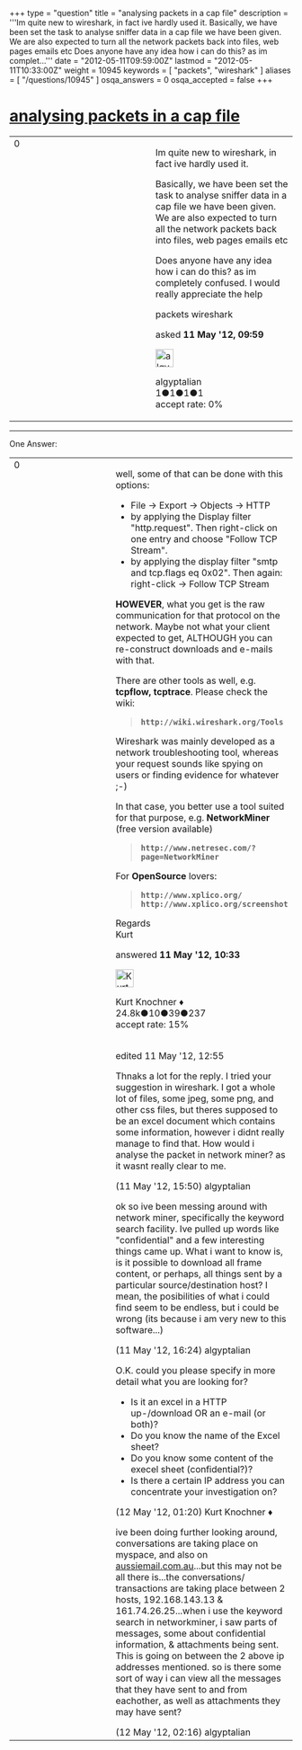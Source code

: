 +++
type = "question"
title = "analysing packets in a cap file"
description = '''Im quite new to wireshark, in fact ive hardly used it.  Basically, we have been set the task to analyse sniffer data in a cap file we have been given. We are also expected to turn all the network packets back into files, web pages emails etc Does anyone have any idea how i can do this? as im complet...'''
date = "2012-05-11T09:59:00Z"
lastmod = "2012-05-11T10:33:00Z"
weight = 10945
keywords = [ "packets", "wireshark" ]
aliases = [ "/questions/10945" ]
osqa_answers = 0
osqa_accepted = false
+++

<div class="headNormal">

# [analysing packets in a cap file](/questions/10945/analysing-packets-in-a-cap-file)

</div>

<div id="main-body">

<div id="askform">

<table id="question-table" style="width:100%;"><colgroup><col style="width: 50%" /><col style="width: 50%" /></colgroup><tbody><tr class="odd"><td style="width: 30px; vertical-align: top"><div class="vote-buttons"><div id="post-10945-score" class="post-score" title="current number of votes">0</div><div id="favorite-count" class="favorite-count"></div></div></td><td><div id="item-right"><div class="question-body"><p>Im quite new to wireshark, in fact ive hardly used it.</p><p>Basically, we have been set the task to analyse sniffer data in a cap file we have been given. We are also expected to turn all the network packets back into files, web pages emails etc</p><p>Does anyone have any idea how i can do this? as im completely confused. I would really appreciate the help</p></div><div id="question-tags" class="tags-container tags">packets wireshark</div><div id="question-controls" class="post-controls"></div><div class="post-update-info-container"><div class="post-update-info post-update-info-user"><p>asked <strong>11 May '12, 09:59</strong></p><img src="https://secure.gravatar.com/avatar/bd5dff6d184c46b781d2e30ac5fda197?s=32&amp;d=identicon&amp;r=g" class="gravatar" width="32" height="32" alt="algyptalian&#39;s gravatar image" /><p>algyptalian<br />
<span class="score" title="1 reputation points">1</span><span title="1 badges"><span class="badge1">●</span><span class="badgecount">1</span></span><span title="1 badges"><span class="silver">●</span><span class="badgecount">1</span></span><span title="1 badges"><span class="bronze">●</span><span class="badgecount">1</span></span><br />
<span class="accept_rate" title="Rate of the user&#39;s accepted answers">accept rate:</span> <span title="algyptalian has no accepted answers">0%</span></p></div></div><div id="comments-container-10945" class="comments-container"></div><div id="comment-tools-10945" class="comment-tools"></div><div class="clear"></div><div id="comment-10945-form-container" class="comment-form-container"></div><div class="clear"></div></div></td></tr></tbody></table>

------------------------------------------------------------------------

<div class="tabBar">

<span id="sort-top"></span>

<div class="headQuestions">

One Answer:

</div>

</div>

<span id="10948"></span>

<div id="answer-container-10948" class="answer">

<table style="width:100%;"><colgroup><col style="width: 50%" /><col style="width: 50%" /></colgroup><tbody><tr class="odd"><td style="width: 30px; vertical-align: top"><div class="vote-buttons"><div id="post-10948-score" class="post-score" title="current number of votes">0</div></div></td><td><div class="item-right"><div class="answer-body"><p>well, some of that can be done with this options:</p><ul><li>File -&gt; Export -&gt; Objects -&gt; HTTP</li><li>by applying the Display filter "http.request". Then right-click on one entry and choose "Follow TCP Stream".</li><li>by applying the display filter "smtp and tcp.flags eq 0x02". Then again: right-click -&gt; Follow TCP Stream</li></ul><p><strong>HOWEVER</strong>, what you get is the raw communication for that protocol on the network. Maybe not what your client expected to get, ALTHOUGH you can re-construct downloads and e-mails with that.</p><p>There are other tools as well, e.g. <strong>tcpflow, tcptrace</strong>. Please check the wiki:</p><blockquote><p><strong><code>http://wiki.wireshark.org/Tools</code></strong><br />
</p></blockquote><p>Wireshark was mainly developed as a network troubleshooting tool, whereas your request sounds like spying on users or finding evidence for whatever ;-)</p><p>In that case, you better use a tool suited for that purpose, e.g. <strong>NetworkMiner</strong> (free version available)</p><blockquote><p><strong><code>http://www.netresec.com/?page=NetworkMiner</code></strong><br />
</p></blockquote><p>For <strong>OpenSource</strong> lovers:</p><blockquote><p><strong><code>http://www.xplico.org/</code></strong><br />
<strong><code>http://www.xplico.org/screenshot</code></strong><br />
</p></blockquote><p>Regards<br />
Kurt</p></div><div class="answer-controls post-controls"></div><div class="post-update-info-container"><div class="post-update-info post-update-info-user"><p>answered <strong>11 May '12, 10:33</strong></p><img src="https://secure.gravatar.com/avatar/23b7bf5b13bc2c98b2e8aa9869ca5d75?s=32&amp;d=identicon&amp;r=g" class="gravatar" width="32" height="32" alt="Kurt%20Knochner&#39;s gravatar image" /><p>Kurt Knochner ♦<br />
<span class="score" title="24767 reputation points"><span>24.8k</span></span><span title="10 badges"><span class="badge1">●</span><span class="badgecount">10</span></span><span title="39 badges"><span class="silver">●</span><span class="badgecount">39</span></span><span title="237 badges"><span class="bronze">●</span><span class="badgecount">237</span></span><br />
<span class="accept_rate" title="Rate of the user&#39;s accepted answers">accept rate:</span> <span title="Kurt Knochner has 344 accepted answers">15%</span> </br></br></p></div><div class="post-update-info post-update-info-edited"><p>edited 11 May '12, 12:55</p></div></div><div id="comments-container-10948" class="comments-container"><span id="10950"></span><div id="comment-10950" class="comment"><div id="post-10950-score" class="comment-score"></div><div class="comment-text"><p>Thnaks a lot for the reply. I tried your suggestion in wireshark. I got a whole lot of files, some jpeg, some png, and other css files, but theres supposed to be an excel document which contains some information, however i didnt really manage to find that. How would i analyse the packet in network miner? as it wasnt really clear to me.</p></div><div id="comment-10950-info" class="comment-info"><span class="comment-age">(11 May '12, 15:50)</span> algyptalian</div></div><span id="10951"></span><div id="comment-10951" class="comment"><div id="post-10951-score" class="comment-score"></div><div class="comment-text"><p>ok so ive been messing around with network miner, specifically the keyword search facility. Ive pulled up words like "confidential" and a few interesting things came up. What i want to know is, is it possible to download all frame content, or perhaps, all things sent by a particular source/destination host? I mean, the posibilities of what i could find seem to be endless, but i could be wrong (its because i am very new to this software...)</p></div><div id="comment-10951-info" class="comment-info"><span class="comment-age">(11 May '12, 16:24)</span> algyptalian</div></div><span id="10957"></span><div id="comment-10957" class="comment"><div id="post-10957-score" class="comment-score"></div><div class="comment-text"><p>O.K. could you please specify in more detail what you are looking for?</p><ul><li>Is it an excel in a HTTP up-/download OR an e-mail (or both)?</li><li>Do you know the name of the Excel sheet?</li><li>Do you know some content of the execel sheet (confidential?)?</li><li>Is there a certain IP address you can concentrate your investigation on?</li></ul></div><div id="comment-10957-info" class="comment-info"><span class="comment-age">(12 May '12, 01:20)</span> Kurt Knochner ♦</div></div><span id="10959"></span><div id="comment-10959" class="comment"><div id="post-10959-score" class="comment-score"></div><div class="comment-text"><p>ive been doing further looking around, conversations are taking place on myspace, and also on <a href="http://aussiemail.com.au">aussiemail.com.au</a>...but this may not be all there is...the conversations/ transactions are taking place between 2 hosts, 192.168.143.13 &amp; 161.74.26.25...when i use the keyword search in networkminer, i saw parts of messages, some about confidential information, &amp; attachments being sent. This is going on between the 2 above ip addresses mentioned. so is there some sort of way i can view all the messages that they have sent to and from eachother, as well as attachments they may have sent?</p></div><div id="comment-10959-info" class="comment-info"><span class="comment-age">(12 May '12, 02:16)</span> algyptalian</div></div></div><div id="comment-tools-10948" class="comment-tools"></div><div class="clear"></div><div id="comment-10948-form-container" class="comment-form-container"></div><div class="clear"></div></div></td></tr></tbody></table>

</div>

<div class="paginator-container-left">

</div>

</div>

</div>


